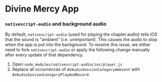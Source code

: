# Divine Mercy App

### `nativescript-audio` and background audio
By default, `nativescript-audio` (used for playing the chaplet audio) tells iOS that the sound is "ambient" (i.e. unimportant). This causes the audio to stop when the app is put into the background. To resolve this issue, we either need to fork `nativescript-audio` or apply the following change manually after every update of that dependency.

1. Open `node_modules/nativescript-audio/ios/player.js`
2. Replace all occurrences of `AVAudioSessionCategoryAmbient` with `AVAudioSessionCategoryPlayAndRecord`.
